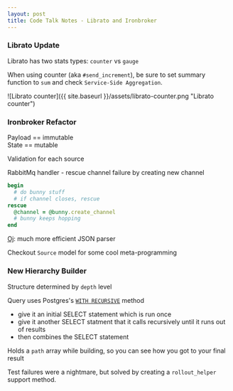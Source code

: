 ```yaml
---
layout: post
title: Code Talk Notes - Librato and Ironbroker
---
```


### Librato Update

Librato has two stats types: `counter` vs `gauge`

When using counter (aka `#send_increment`), be sure to set summary function to `sum` and check `Service-Side Aggregation`.

![Librato counter]({{ site.baseurl }}/assets/librato-counter.png "Librato counter")

### Ironbroker Refactor

Payload == immutable  
State == mutable

Validation for each source

RabbitMq handler - rescue channel failure by creating new channel

```ruby
begin
  # do bunny stuff
  # if channel closes, rescue
rescue
  @channel = @bunny.create_channel
  # bunny keeps hopping
end
```

[Oj](https://github.com/ohler55/oj): much more efficient JSON parser

Checkout `Source` model for some cool meta-programming

### New Hierarchy Builder

Structure determined by `depth` level

Query uses Postgres's [`WITH RECURSIVE`](http://www.postgresql.org/docs/8.4/static/queries-with.html) method  
- give it an initial SELECT statement which is run once  
- give it another SELECT statment that it calls recursively until it runs out of results  
- then combines the SELECT statement  

Holds a `path` array while building, so you can see how you got to your final result

Test failures were a nightmare, but solved by creating a `rollout_helper` support method.
